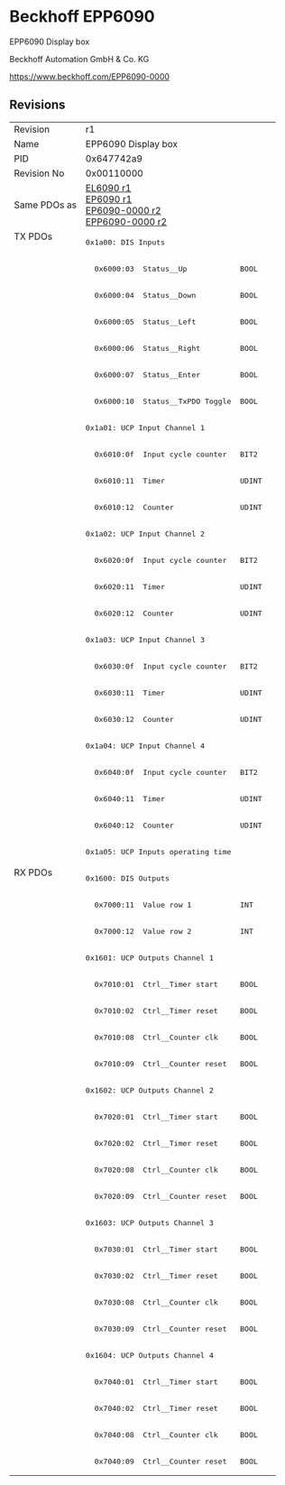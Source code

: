 # Beckhoff EPP6090

EPP6090 Display box

Beckhoff Automation GmbH & Co. KG

https://www.beckhoff.com/EPP6090-0000

## Revisions
<table>
<tr >
<td>Revision</td>
<td><div class="foo">r1</div></td>
</tr>
<tr >
<td>Name</td>
<td><div class="foo">EPP6090 Display box</div></td>
</tr>
<tr >
<td>PID</td>
<td><div class="foo">0x647742a9</div></td>
</tr>
<tr >
<td>Revision No</td>
<td>0x00110000</td>
</tr>
<tr >
<td>Same PDOs as</td>
<td><a href="EL6090">EL6090 r1</a><br/><a href="EP6090">EP6090 r1</a><br/><a href="EP6090-0000">EP6090-0000 r2</a><br/><a href="EPP6090-0000">EPP6090-0000 r2</a></td>
</tr>
<tr class="txpdo pdosection">
<td rowspan=24 valign=top>TX PDOs</td>
<td><pre>0x1a00: DIS Inputs</pre></td>
<td></td>
</tr>
<tr class="txpdo">
<td><pre>  0x6000:03  Status__Up            BOOL</pre></td>
</tr>
<tr class="txpdo">
<td><pre>  0x6000:04  Status__Down          BOOL</pre></td>
</tr>
<tr class="txpdo">
<td><pre>  0x6000:05  Status__Left          BOOL</pre></td>
</tr>
<tr class="txpdo">
<td><pre>  0x6000:06  Status__Right         BOOL</pre></td>
</tr>
<tr class="txpdo">
<td><pre>  0x6000:07  Status__Enter         BOOL</pre></td>
</tr>
<tr class="txpdo">
<td><pre>  0x6000:10  Status__TxPDO Toggle  BOOL</pre></td>
</tr>
<tr class="txpdo pdosection">
<td><pre>0x1a01: UCP Input Channel 1</pre></td>
</tr>
<tr class="txpdo">
<td><pre>  0x6010:0f  Input cycle counter   BIT2</pre></td>
</tr>
<tr class="txpdo">
<td><pre>  0x6010:11  Timer                 UDINT</pre></td>
</tr>
<tr class="txpdo">
<td><pre>  0x6010:12  Counter               UDINT</pre></td>
</tr>
<tr class="txpdo pdosection">
<td><pre>0x1a02: UCP Input Channel 2</pre></td>
</tr>
<tr class="txpdo">
<td><pre>  0x6020:0f  Input cycle counter   BIT2</pre></td>
</tr>
<tr class="txpdo">
<td><pre>  0x6020:11  Timer                 UDINT</pre></td>
</tr>
<tr class="txpdo">
<td><pre>  0x6020:12  Counter               UDINT</pre></td>
</tr>
<tr class="txpdo pdosection">
<td><pre>0x1a03: UCP Input Channel 3</pre></td>
</tr>
<tr class="txpdo">
<td><pre>  0x6030:0f  Input cycle counter   BIT2</pre></td>
</tr>
<tr class="txpdo">
<td><pre>  0x6030:11  Timer                 UDINT</pre></td>
</tr>
<tr class="txpdo">
<td><pre>  0x6030:12  Counter               UDINT</pre></td>
</tr>
<tr class="txpdo pdosection">
<td><pre>0x1a04: UCP Input Channel 4</pre></td>
</tr>
<tr class="txpdo">
<td><pre>  0x6040:0f  Input cycle counter   BIT2</pre></td>
</tr>
<tr class="txpdo">
<td><pre>  0x6040:11  Timer                 UDINT</pre></td>
</tr>
<tr class="txpdo">
<td><pre>  0x6040:12  Counter               UDINT</pre></td>
</tr>
<tr class="txpdo pdosection">
<td><pre>0x1a05: UCP Inputs operating time</pre></td>
</tr>
<tr class="rxpdo pdosection">
<td rowspan=23 valign=top>RX PDOs</td>
<td><pre>0x1600: DIS Outputs</pre></td>
<td></td>
</tr>
<tr class="rxpdo">
<td><pre>  0x7000:11  Value row 1           INT</pre></td>
</tr>
<tr class="rxpdo">
<td><pre>  0x7000:12  Value row 2           INT</pre></td>
</tr>
<tr class="rxpdo pdosection">
<td><pre>0x1601: UCP Outputs Channel 1</pre></td>
</tr>
<tr class="rxpdo">
<td><pre>  0x7010:01  Ctrl__Timer start     BOOL</pre></td>
</tr>
<tr class="rxpdo">
<td><pre>  0x7010:02  Ctrl__Timer reset     BOOL</pre></td>
</tr>
<tr class="rxpdo">
<td><pre>  0x7010:08  Ctrl__Counter clk     BOOL</pre></td>
</tr>
<tr class="rxpdo">
<td><pre>  0x7010:09  Ctrl__Counter reset   BOOL</pre></td>
</tr>
<tr class="rxpdo pdosection">
<td><pre>0x1602: UCP Outputs Channel 2</pre></td>
</tr>
<tr class="rxpdo">
<td><pre>  0x7020:01  Ctrl__Timer start     BOOL</pre></td>
</tr>
<tr class="rxpdo">
<td><pre>  0x7020:02  Ctrl__Timer reset     BOOL</pre></td>
</tr>
<tr class="rxpdo">
<td><pre>  0x7020:08  Ctrl__Counter clk     BOOL</pre></td>
</tr>
<tr class="rxpdo">
<td><pre>  0x7020:09  Ctrl__Counter reset   BOOL</pre></td>
</tr>
<tr class="rxpdo pdosection">
<td><pre>0x1603: UCP Outputs Channel 3</pre></td>
</tr>
<tr class="rxpdo">
<td><pre>  0x7030:01  Ctrl__Timer start     BOOL</pre></td>
</tr>
<tr class="rxpdo">
<td><pre>  0x7030:02  Ctrl__Timer reset     BOOL</pre></td>
</tr>
<tr class="rxpdo">
<td><pre>  0x7030:08  Ctrl__Counter clk     BOOL</pre></td>
</tr>
<tr class="rxpdo">
<td><pre>  0x7030:09  Ctrl__Counter reset   BOOL</pre></td>
</tr>
<tr class="rxpdo pdosection">
<td><pre>0x1604: UCP Outputs Channel 4</pre></td>
</tr>
<tr class="rxpdo">
<td><pre>  0x7040:01  Ctrl__Timer start     BOOL</pre></td>
</tr>
<tr class="rxpdo">
<td><pre>  0x7040:02  Ctrl__Timer reset     BOOL</pre></td>
</tr>
<tr class="rxpdo">
<td><pre>  0x7040:08  Ctrl__Counter clk     BOOL</pre></td>
</tr>
<tr class="rxpdo">
<td><pre>  0x7040:09  Ctrl__Counter reset   BOOL</pre></td>
</tr>
</table>
